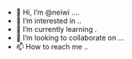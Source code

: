 - 👋 Hi, I’m @neiwi ....
- 👀 I’m interested in ..
- 🌱 I’m currently learning .
- 💞️ I’m looking to collaborate on ...
- 📫 How to reach me ..

<!---
neiwi/neiwi is a ✨ special ✨ repository because its `README.md` (this file) appears on your GitHub profile.
You can click the Preview link to take a look at your changes.
--->
